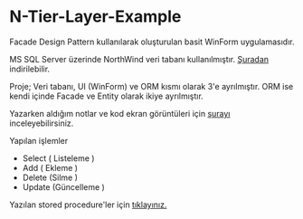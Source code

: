 # N-Tier-Layer-Example

Facade Design Pattern kullanılarak oluşturulan basit WinForm uygulamasıdır.

MS SQL Server üzerinde NorthWind veri tabanı kullanılmıştır. [Şuradan](https://northwinddatabase.codeplex.com/releases/view/71634) indirilebilir.

Proje; Veri tabanı, UI (WinForm) ve ORM kısmı olarak 3'e ayrılmıştır. ORM ise kendi içinde Facade ve Entity olarak ikiye ayrılmıştır.

Yazarken aldığım notlar ve  kod ekran görüntüleri için [şurayı](https://medium.com/@learningzone/ntier-katmanl%C4%B1-mimari-7f515b7e600f) inceleyebilirsiniz.

Yapılan işlemler
 * Select ( Listeleme )
 * Add ( Ekleme )
 * Delete (Silme )
 * Update (Güncelleme )
 
Yazılan stored procedure'ler için [tıklayınız.](https://github.com/ZoneLearning/N-Tier-Layer-Example/blob/master/procedure_northwind.sql)
